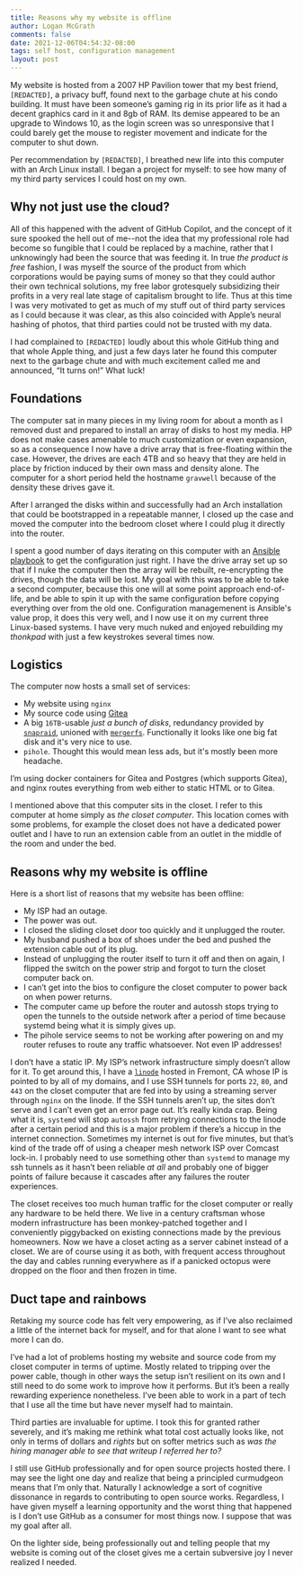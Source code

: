 ```yaml
---
title: Reasons why my website is offline
author: Logan McGrath
comments: false
date: 2021-12-06T04:54:32-08:00
tags: self host, configuration management
layout: post
---
```


My website is hosted from a 2007 HP Pavilion tower that my best friend, `[REDACTED]`, a privacy buff, found next to the garbage chute at his condo building. It must have been someone’s gaming rig in its prior life as it had a decent graphics card in it and 8gb of RAM. Its demise appeared to be an upgrade to Windows 10, as the login screen was so unresponsive that I could barely get the mouse to register movement and indicate for the computer to shut down.

<!--more-->

Per recommendation by `[REDACTED]`, I breathed new life into this computer with an Arch Linux install. I began a project for myself: to see how many of my third party services I could host on my own.

## Why not just use the cloud?

All of this happened with the advent of GitHub Copilot, and the concept of it sure spooked the hell out of me--not the idea that my professional role had become so fungible that I could be replaced by a machine, rather that I unknowingly had been the source that was feeding it. In true _the product is free_ fashion, I was myself the source of the product from which corporations would be paying sums of money so that they could author their own technical solutions, my free labor grotesquely subsidizing their profits in a very real late stage of capitalism brought to life. Thus at this time I was very motivated to get as much of my stuff out of third party services as I could because it was clear, as this also coincided with Apple’s neural hashing of photos, that third parties could not be trusted with my data.

I had complained to `[REDACTED]` loudly about this whole GitHub thing and that whole Apple thing, and just a few days later he found this computer next to the garbage chute and with much excitement called me and announced, “It turns on!” What luck!

## Foundations

The computer sat in many pieces in my living room for about a month as I removed dust and prepared to install an array of disks to host my media. HP does not make cases amenable to much customization or even expansion, so as a consequence I now have a drive array that is free-floating within the case. However, the drives are each 4TB and so heavy that they are held in place by friction induced by their own mass and density alone. The computer for a short period held the hostname `gravwell` because of the density these drives gave it.

After I arranged the disks within and successfully had an Arch installation that could be bootstrapped in a repeatable manner, I closed up the case and moved the computer into the bedroom closet where I could plug it directly into the router.

I spent a good number of days iterating on this computer with an [Ansible playbook](https://bitsof.thisfieldwas.green/keywordsalad/ansibled/src/commit/2f8b5c99c51adeb2226d2e9e51cead6766448559/servers.yml#L1-L23) to get the configuration just right. I have the drive array set up so that if I nuke the computer then the array will be rebuilt, re-encrypting the drives, though the data will be lost. My goal with this was to be able to take a second computer, because this one will at some point approach end-of-life, and be able to spin it up with the same configuration before copying everything over from the old one. Configuration managemenent is Ansible's value prop, it does this very well, and I now use it on my current three Linux-based systems. I have very much nuked and enjoyed rebuilding my _thonkpad_ with just a few keystrokes several times now.

## Logistics

The computer now hosts a small set of services:

* My website using `nginx`
* My source code using [Gitea](https://gitea.io/)
* A big `16TB`-usable _just a bunch of disks_, redundancy provided by [`snapraid`](https://www.snapraid.it/), unioned with [`mergerfs`](https://github.com/trapexit/mergerfs). Functionally it looks like one big fat disk and it's very nice to use.
* `pihole`. Thought this would mean less ads, but it's mostly been more headache.

I’m using docker containers for Gitea and Postgres (which supports Gitea), and nginx routes everything from web either to static HTML or to Gitea.

I mentioned above that this computer sits in the closet. I refer to this computer at home simply as _the closet computer_. This location comes with some problems, for example the closet does not have a dedicated power outlet and I have to run an extension cable from an outlet in the middle of the room and under the bed.

## Reasons why my website is offline

Here is a short list of reasons that my website has been offline:

* My ISP had an outage.
* The power was out.
* I closed the sliding closet door too quickly and it unplugged the router.
* My husband pushed a box of shoes under the bed and pushed the extension cable out of its plug.
* Instead of unplugging the router itself to turn it off and then on again, I flipped the switch on the power strip and forgot to turn the closet computer back on.
* I can’t get into the bios to configure the closet computer to power back on when power returns.
* The computer came up before the router and autossh stops trying to open the tunnels to the outside network after a period of time because systemd being what it is simply gives up.
* The pihole service seems to not be working after powering on and my router refuses to route any traffic whatsoever. Not even IP addresses!

I don’t have a static IP. My ISP’s network infrastructure simply doesn’t allow for it. To get around this, I have a [`linode`](https://linode.com) hosted in Fremont, CA whose IP is pointed to by all of my domains, and I use SSH tunnels for ports `22`, `80`, and `443` on the closet computer that are fed into by using a streaming server through `nginx` on the linode. If the SSH tunnels aren’t up, the sites don’t serve and I can’t even get an error page out. It’s really kinda crap. Being what it is, `systemd` will stop `autossh` from retrying connections to the linode after a certain period and this is a major problem if there’s a hiccup in the internet connection. Sometimes my internet is out for five minutes, but that’s kind of the trade off of using a cheaper mesh network ISP over Comcast lock-in. I probably need to use something other than `systemd` to manage my ssh tunnels as it hasn’t been reliable _at all_ and probably one of bigger points of failure because it cascades after any failures the router experiences.

The closet receives too much human traffic for the closet computer or really any hardware to be held there. We live in a century craftsman whose modern infrastructure has been monkey-patched together and I conveniently piggybacked on existing connections made by the previous homeowners. Now we have a closet acting as a server cabinet instead of a closet. We are of course using it as both, with frequent access throughout the day and cables running everywhere as if a panicked octopus were dropped on the floor and then frozen in time.

## Duct tape and rainbows

Retaking my source code has felt very empowering, as if I’ve also reclaimed a little of the internet back for myself, and for that alone I want to see what more I can do.

I’ve had a lot of problems hosting my website and source code from my closet computer in terms of uptime. Mostly related to tripping over the power cable, though in other ways the setup isn’t resilient on its own and I still need to do some work to improve how it performs. But it’s been a really rewarding experience nonetheless. I’ve been able to work in a part of tech that I use all the time but have never myself had to maintain.

Third parties are invaluable for uptime. I took this for granted rather severely, and it’s making me rethink what total cost actually looks like, not only in terms of dollars and _rights_ but on softer metrics such as _was the hiring manager able to see that writeup I referred her to?_

I still use GitHub professionally and for open source projects hosted there. I may see the light one day and realize that being a principled curmudgeon means that I’m only that. Naturally I acknowledge a sort of cognitive dissonance in regards to contributing to open source works. Regardless, I have given myself a learning opportunity and the worst thing that happened is I don’t use GitHub as a consumer for most things now. I suppose that was my goal after all.

On the lighter side, being professionally out and telling people that my website is coming out of the closet gives me a certain subversive joy I never realized I needed.
